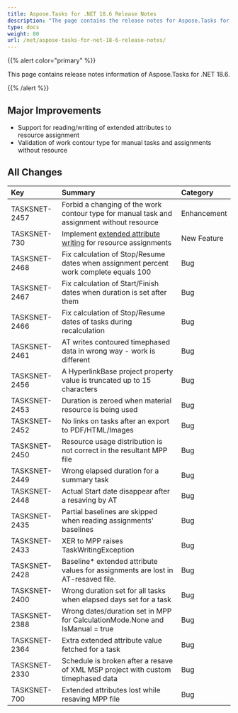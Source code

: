```yaml
---
title: Aspose.Tasks for .NET 18.6 Release Notes
description: "The page contains the release notes for Aspose.Tasks for .NET 18.6."
type: docs
weight: 80
url: /net/aspose-tasks-for-net-18-6-release-notes/
---
```


{{% alert color="primary" %}} 

This page contains release notes information of Aspose.Tasks for .NET 18.6.

{{% /alert %}} 
## **Major Improvements**
- Support for reading/writing of extended attributes to resource assignment
- Validation of work contour type for manual tasks and assignments without resource
## **All Changes**

|**Key**|**Summary**|**Category**|
| :- | :- | :- |
|TASKSNET-2457|Forbid a changing of the work contour type for manual task and assignment without resource|Enhancement|
|TASKSNET-730|Implement [extended attribute writing](/tasks/net/adding-extended-attributes-to-resource-assignments/) for resource assignments|New Feature|
|TASKSNET-2468|Fix calculation of Stop/Resume dates when assignment percent work complete equals 100|Bug|
|TASKSNET-2467|Fix calculation of Start/Finish dates when duration is set after them|Bug|
|TASKSNET-2466|Fix calculation of Stop/Resume dates of tasks during recalculation|Bug|
|TASKSNET-2461|AT writes contoured timephased data in wrong way - work is different|Bug|
|TASKSNET-2456|A HyperlinkBase project property value is truncated up to 15 characters|Bug|
|TASKSNET-2453|Duration is zeroed when material resource is being used|Bug|
|TASKSNET-2452|No links on tasks after an export to PDF/HTML/Images|Bug|
|TASKSNET-2450|Resource usage distribution is not correct in the resultant MPP file|Bug|
|TASKSNET-2449|Wrong elapsed duration for a summary task|Bug|
|TASKSNET-2448|Actual Start date disappear after a resaving by AT|Bug|
|TASKSNET-2435|Partial baselines are skipped when reading assignments' baselines|Bug|
|TASKSNET-2433|XER to MPP raises TaskWritingException|Bug|
|TASKSNET-2428|Baseline* extended attribute values for assignments are lost in AT-resaved file.|Bug|
|TASKSNET-2400|Wrong duration set for all tasks when elapsed days set for a task|Bug|
|TASKSNET-2388|Wrong dates/duration set in MPP for CalculationMode.None and IsManual = true|Bug|
|TASKSNET-2364|Extra extended attribute value fetched for a task|Bug|
|TASKSNET-2330|Schedule is broken after a resave of XML MSP project with custom timephased data|Bug|
|TASKSNET-700|Extended attributes lost while resaving MPP file|Bug|


